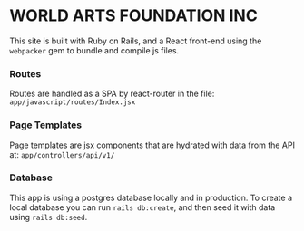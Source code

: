 # WORLD ARTS FOUNDATION INC

This site is built with Ruby on Rails, and a React front-end using the `webpacker` gem to bundle and compile js files. 

### Routes
Routes are handled as a SPA by react-router in the file: `app/javascript/routes/Index.jsx`

### Page Templates
Page templates are jsx components that are hydrated with data from the API at: `app/controllers/api/v1/`

### Database
This app is using a postgres database locally and in production.
To create a local database you can run `rails db:create`, and then seed it with data using `rails db:seed`.


